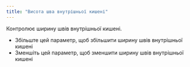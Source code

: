 ```yaml
---
title: "Висота шва внутрішньої кишені"
---
```


Контролює ширину швів внутрішньої кишені.

- Збільште цей параметр, щоб збільшити ширину швів внутрішньої кишені
- Зменшіть цей параметр, щоб зменшити ширину швів внутрішньої кишені




